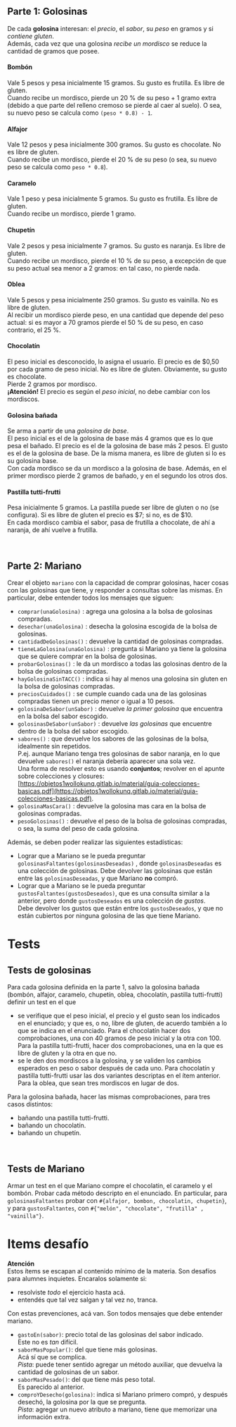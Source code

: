 ## Parte 1: Golosinas
De cada **golosina** interesan: el _precio_, el _sabor_, su _peso_ en gramos y si _contiene gluten_. <br>
Además, cada vez que una golosina _recibe un mordisco_ se reduce la cantidad de gramos
que posee.


#### Bombón
Vale 5 pesos y pesa inicialmente 15 gramos. Su gusto es frutilla. Es libre
de gluten. <br> 
Cuando recibe un mordisco, pierde un 20 % de su peso + 1 gramo extra 
(debido a que parte del relleno cremoso se pierde al caer al suelo). 
O sea, su nuevo peso se calcula como `(peso * 0.8) - 1`. 

#### Alfajor 
Vale 12 pesos y pesa inicialmente 300 gramos. Su gusto es chocolate. No es libre de gluten.  
Cuando recibe un mordisco, pierde el 20 % de su peso (o sea, su nuevo peso se calcula como `peso * 0.8`).

#### Caramelo 
Vale 1 peso y pesa inicialmente 5 gramos. Su gusto es frutilla. Es libre de gluten.   
Cuando recibe un mordisco, pierde 1 gramo.

#### Chupetín 
Vale 2 pesos y pesa inicialmente 7 gramos. Su gusto es naranja. Es libre de gluten.  
Cuando recibe un mordisco, pierde el 10 % de su peso, a excepción de que su peso actual sea menor a 2 gramos: en tal caso, no pierde nada.

#### Oblea 
Vale 5 pesos y pesa inicialmente 250 gramos. Su gusto es vainilla. No es libre de gluten.  
Al recibir un mordisco pierde peso, en una cantidad que depende del peso actual: si es mayor a 70 gramos pierde el 50 % de su peso, en caso contrario, el 25 %.

#### Chocolatín
El peso inicial es desconocido, lo asigna el usuario. El precio es de $0,50 por cada gramo de peso inicial. No es libre de gluten. Obviamente, su gusto es chocolate.   
Pierde 2 gramos por mordisco.   
**¡Atención!** El precio es según el _peso inicial_, no debe cambiar con los mordiscos.

#### Golosina bañada
Se arma a partir de una _golosina de base_. <br>
El peso inicial es el de la golosina de base más 4 gramos que es lo que pesa el bañado. El precio es el de la golosina de base más 2 pesos. El gusto es el de la golosina de base. 
De la misma manera, es libre de gluten si lo es su golosina base.   
Con cada mordisco se da un mordisco a la golosina de base. Además, en el primer mordisco pierde 2 gramos de
bañado, y en el segundo los otros dos.

#### Pastilla tutti-frutti
Pesa inicialmente 5 gramos. 
La pastilla puede ser libre de gluten o no (se configura). Si es libre de gluten el precio es $7; si no, es de $10.  
En cada mordisco cambia el sabor, pasa de frutilla a chocolate, de ahí a naranja, de ahí vuelve a frutilla. 

<br> 

## Parte 2: Mariano

Crear el objeto `mariano` con la capacidad de comprar golosinas, hacer cosas con las golosinas que tiene, y responder a consultas sobre las mismas. En particular, debe entender todos los mensajes que siguen:
* `comprar(unaGolosina)` : agrega una golosina a la bolsa de golosinas compradas.
* `desechar(unaGolosina)` : desecha la golosina escogida de la bolsa de golosinas.
* `cantidadDeGolosinas()` : devuelve la cantidad de golosinas compradas.
* `tieneLaGolosina(unaGolosina)` : pregunta si Mariano ya tiene la golosina que se quiere comprar en la bolsa de golosinas.
* `probarGolosinas()` : le da un mordisco a todas las golosinas dentro de la bolsa de golosinas compradas.
* `hayGolosinaSinTACC()` : indica si hay al menos una golosina sin gluten en la bolsa de golosinas compradas.
* `preciosCuidados()` : se cumple cuando cada una de las golosinas compradas tienen un precio menor o igual a 10 pesos.
* `golosinaDeSabor(unSabor)` : devuelve _la primer golosina_ que encuentra en la bolsa del sabor escogido.
* `golosinasDeSabor(unSabor)` : devuelve _las golosinas_ que encuentre dentro de la bolsa del sabor escogido.
* `sabores()` : que devuelve los sabores de las golosinas de la bolsa, idealmente sin repetidos. <br> 
  P.ej. aunque Mariano tenga tres golosinas de sabor naranja, en lo que devuelve `sabores()` el naranja debería aparecer una sola vez. <br> Una forma de resolver esto es usando **conjuntos**; revolver en el apunte sobre colecciones y closures: [https://objetos1wollokunq.gitlab.io/material/guia-colecciones-basicas.pdf](https://objetos1wollokunq.gitlab.io/material/guia-colecciones-basicas.pdf).
* `golosinaMasCara()` : devuelve la golosina mas cara en la bolsa de golosinas compradas.
* `pesoGolosinas()` : devuelve el peso de la bolsa de golosinas compradas, o sea, la suma del peso de cada golosina. 

Además, se deben poder realizar las siguientes estadísticas: 
* Lograr que a Mariano se le pueda preguntar `golosinasFaltantes(golosinasDeseadas)` , donde `golosinasDeseadas` es una colección de golosinas. Debe devolver las golosinas que están entre las `golosinasDeseadas`, y que Mariano **no** compró.
* Lograr que a Mariano se le pueda preguntar `gustosFaltantes(gustosDeseados)`, que es una consulta similar a la anterior, pero donde `gustosDeseados`  es una colección de _gustos_. <br>
Debe devolver los gustos que están entre los `gustosDeseados`, y que no están cubiertos por ninguna golosina de las que tiene Mariano.



# Tests 

## Tests de golosinas
Para cada golosina definida en la parte 1, salvo la golosina bañada (bombón, alfajor, caramelo, chupetín, oblea, chocolatín, pastilla tutti-frutti) definir un test en el que 
- se verifique que el peso inicial, el precio y el gusto sean los indicados en el enunciado; y que es, o no, libre de gluten, de acuerdo también a lo que se indica en el enunciado. 
Para el chocolatín hacer dos comprobaciones, una con 40 gramos de peso inicial y la otra con 100.
Para la pastilla tutti-frutti, hacer dos comprobaciones, una en la que es libre de gluten y la otra en que no.
- se le den dos mordiscos a la golosina, y se validen los cambios esperados en peso o sabor después de cada uno. Para chocolatín y pastilla tutti-frutti usar las dos variantes descriptas en el ítem anterior. Para la oblea, que sean tres mordiscos en lugar de dos.

Para la golosina bañada, hacer las mismas comprobaciones, para tres casos distintos: 
- bañando una pastilla tutti-frutti.
- bañando un chocolatín.
- bañando un chupetín.

<br> 

## Tests de Mariano
Armar un test en el que Mariano compre el chocolatin, el caramelo y el bombón. Probar cada método descripto en el enunciado. 
En particular, para `golosinasFaltantes` probar con `#{alfajor, bombon, chocolatin, chupetin}`, y para `gustosFaltantes`, con `#{"melón", "chocolate", "frutilla" , "vainilla"}`.


# Items desafío

**Atención**  
Estos ítems se escapan al contenido mínimo de la materia. Son desafíos para alumnes inquietes. Encaralos solamente si:
- resolviste _todo_ el ejercicio hasta acá.
- entendés que tal vez salgan y tal vez no, tranca.

Con estas prevenciones, acá van. Son todos mensajes que debe entender mariano.

- `gastoEn(sabor)`: precio total de las golosinas del sabor indicado.  
  Este no es _tan_ difícil.
- `saborMasPopular()`: del que tiene más golosinas.  
  Acá sí que se complica.  
  _Pista_: puede tener sentido agregar un método auxiliar, que devuelva la cantidad de golosinas de un sabor.
- `saborMasPesado()`: del que tiene más peso total.  
  Es parecido al anterior.
- `comproYDesecho(golosina)`: indica si Mariano primero compró, y después desechó, la golosina por la que se pregunta.  
  _Pista_: agregar un nuevo atributo a mariano, tiene que memorizar una información extra.
